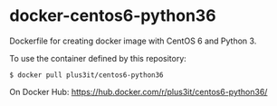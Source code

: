 # docker-centos6-python36
Dockerfile for creating docker image with CentOS 6 and Python 3.

To use the container defined by this repository:

```shell
$ docker pull plus3it/centos6-python36
```

On Docker Hub: https://hub.docker.com/r/plus3it/centos6-python36/
